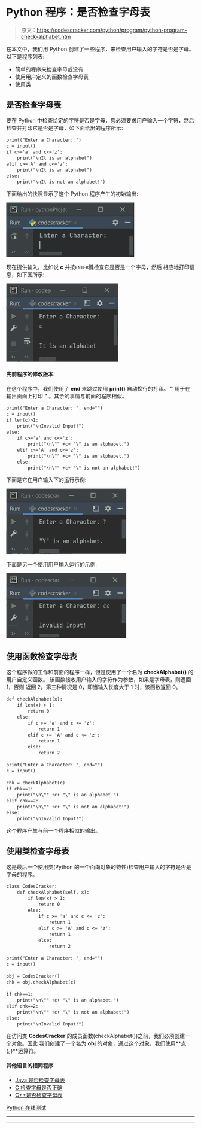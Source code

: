 # Python 程序：是否检查字母表

> 原文：<https://codescracker.com/python/program/python-program-check-alphabet.htm>

在本文中，我们用 Python 创建了一些程序，来检查用户输入的字符是否是字母。以下是程序列表:

*   简单的程序来检查字母或没有
*   使用用户定义的函数检查字母表
*   使用类

## 是否检查字母表

要在 Python 中检查给定的字符是否是字母，您必须要求用户输入一个字符，然后检查并打印它是否是字母，如下面给出的程序所示:

```
print("Enter a Character: ")
c = input()
if c>='a' and c<='z':
    print("\nIt is an alphabet")
elif c>='A' and c<='z':
    print("\nIt is an alphabet")
else:
    print("\nIt is not an alphabet!")
```

下面给出的快照显示了这个 Python 程序产生的初始输出:

![check alphabet or not python](img/c025c9ffbf14e5fdcf51cb23e1c27cc6.png)

现在提供输入，比如说 **c** 并按`ENTER`键检查它是否是一个字母，然后 相应地打印信息，如下图所示:

![check alphabet python](img/d3ad82bc162f08a353cadec4f1331ef9.png)

#### 先前程序的修改版本

在这个程序中，我们使用了 **end** 来跳过使用 **print()** 自动换行的打印。 **\"** 用于在输出画面上打印 **"** 。其余的事情与前面的程序相似。

```
print("Enter a Character: ", end="")
c = input()
if len(c)>1:
    print("\nInvalid Input!")
else:
    if c>='a' and c<='z':
        print("\n\"" +c+ "\" is an alphabet.")
    elif c>='A' and c<='z':
        print("\n\"" +c+ "\" is an alphabet.")
    else:
        print("\n\"" +c+ "\" is not an alphabet!")
```

下面是它在用户输入下的运行示例:

![python check alphabet or not](img/c9483698e412e883deacd05df5442da0.png)

下面是另一个使用用户输入运行的示例:

![python check alphabet](img/9fa1c50f275f7ef923cdbe04dfe4f97a.png)

## 使用函数检查字母表

这个程序做的工作和前面的程序一样，但是使用了一个名为 **checkAlphabet()** 的用户自定义函数。 该函数接收用户输入的字符作为参数，如果是字母表，则返回 1，否则 返回 2。第三种情况是 0，即当输入长度大于 1 时，该函数返回 0。

```
def checkAlphabet(x):
    if len(x) > 1:
        return 0
    else:
        if c >= 'a' and c <= 'z':
            return 1
        elif c >= 'A' and c <= 'z':
            return 1
        else:
            return 2

print("Enter a Character: ", end="")
c = input()

chk = checkAlphabet(c)
if chk==1:
    print("\n\"" +c+ "\" is an alphabet.")
elif chk==2:
    print("\n\"" +c+ "\" is not an alphabet!")
else:
    print("\nInvalid Input!")

```

这个程序产生与前一个程序相似的输出。

## 使用类检查字母表

这是最后一个使用类(Python 的一个面向对象的特性)检查用户输入的字符是否是字母的程序。

```
class CodesCracker:
    def checkAlphabet(self, x):
        if len(x) > 1:
            return 0
        else:
            if c >= 'a' and c <= 'z':
                return 1
            elif c >= 'A' and c <= 'z':
                return 1
            else:
                return 2

print("Enter a Character: ", end="")
c = input()

obj = CodesCracker()
chk = obj.checkAlphabet(c)

if chk==1:
    print("\n\"" +c+ "\" is an alphabet.")
elif chk==2:
    print("\n\"" +c+ "\" is not an alphabet!")
else:
    print("\nInvalid Input!")
```

在访问类 **CodesCracker** 的成员函数(checkAlphabet())之前，我们必须创建一个对象。因此 我们创建了一个名为 **obj** 的对象，通过这个对象，我们使用**点(。)**运算符。

#### 其他语言的相同程序

*   [Java 是否检查字母表](/java/program/java-program-check-alphabet.htm)
*   [C 检查字母是否正确](/c/program/c-program-check-alphabet.htm)
*   [C++是否检查字母表](/cpp/program/cpp-program-check-alphabet.htm)

[Python 在线测试](/exam/showtest.php?subid=10)

* * *

* * *